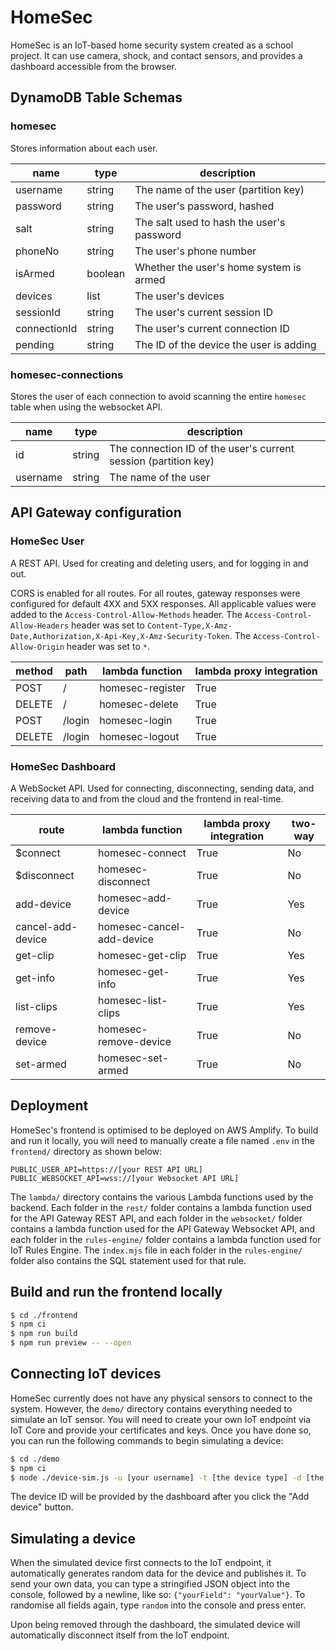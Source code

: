 # HomeSec

HomeSec is an IoT-based home security system created as a school project. It can use camera, shock, and contact sensors, and provides a dashboard accessible from the browser.

## DynamoDB Table Schemas

### homesec

Stores information about each user.

| name         | type    | description                               |
| ------------ | ------- | ----------------------------------------- |
| username     | string  | The name of the user (partition key)      |
| password     | string  | The user's password, hashed               |
| salt         | string  | The salt used to hash the user's password |
| phoneNo      | string  | The user's phone number                   |
| isArmed      | boolean | Whether the user's home system is armed   |
| devices      | list    | The user's devices                        |
| sessionId    | string  | The user's current session ID             |
| connectionId | string  | The user's current connection ID          |
| pending      | string  | The ID of the device the user is adding   |

### homesec-connections

Stores the user of each connection to avoid scanning the entire `homesec` table when using the websocket API.

| name     | type   | description                                                     |
| -------- | ------ | --------------------------------------------------------------- |
| id       | string | The connection ID of the user's current session (partition key) |
| username | string | The name of the user                                            |

## API Gateway configuration

### HomeSec User

A REST API. Used for creating and deleting users, and for logging in and out.

CORS is enabled for all routes.
For all routes, gateway responses were configured for default 4XX and 5XX responses.
All applicable values were added to the `Access-Control-Allow-Methods` header.
The `Access-Control-Allow-Headers` header was set to `Content-Type,X-Amz-Date,Authorization,X-Api-Key,X-Amz-Security-Token`.
The `Access-Control-Allow-Origin` header was set to `*`.

| method | path    | lambda function  | lambda proxy integration |
| ------ | ----    | ---------------  | ------------------------ |
| POST   | /       | homesec-register | True                     |
| DELETE | /       | homesec-delete   | True                     |
| POST   | /login  | homesec-login    | True                     |
| DELETE | /login  | homesec-logout   | True                     |

### HomeSec Dashboard

A WebSocket API. Used for connecting, disconnecting, sending data, and receiving data to and from the cloud and the frontend in real-time.

| route             | lambda function           | lambda proxy integration | two-way |
| ----------------- | ------------------------- | ------------------------ | ------- |
| $connect          | homesec-connect           | True                     | No      |
| $disconnect       | homesec-disconnect        | True                     | No      |
| add-device        | homesec-add-device        | True                     | Yes     |
| cancel-add-device | homesec-cancel-add-device | True                     | No      |
| get-clip          | homesec-get-clip          | True                     | Yes     |
| get-info          | homesec-get-info          | True                     | Yes     |
| list-clips        | homesec-list-clips        | True                     | Yes     |
| remove-device     | homesec-remove-device     | True                     | No      |
| set-armed         | homesec-set-armed         | True                     | No      |

## Deployment

HomeSec's frontend is optimised to be deployed on AWS Amplify. To build and run it locally, you will need to manually create a file named `.env` in the `frontend/` directory as shown below:

```env
PUBLIC_USER_API=https://[your REST API URL]
PUBLIC_WEBSOCKET_API=wss://[your Websocket API URL]
```

The `lambda/` directory contains the various Lambda functions used by the backend. Each folder in the `rest/` folder contains a lambda function used for the API Gateway REST API, and each folder in the `websocket/` folder contains a lambda function used for the API Gateway Websocket API, and each folder in the `rules-engine/` folder contains a lambda function used for IoT Rules Engine. The `index.mjs` file in each folder in the `rules-engine/` folder also contains the SQL statement used for that rule.

## Build and run the frontend locally

```bash
$ cd ./frontend 
$ npm ci
$ npm run build
$ npm run preview -- --open
```

## Connecting IoT devices

HomeSec currently does not have any physical sensors to connect to the system. However, the `demo/` directory contains everything needed to simulate an IoT sensor. You will need to create your own IoT endpoint via IoT Core and provide your certificates and keys. Once you have done so, you can run the following commands to begin simulating a device:

```bash
$ cd ./demo
$ npm ci
$ node ./device-sim.js -u [your username] -t [the device type] -d [the device ID]
```

The device ID will be provided by the dashboard after you click the "Add device" button.

## Simulating a device

When the simulated device first connects to the IoT endpoint, it automatically generates random data for the device and publishes it. To send your own data, you can type a stringified JSON object into the console, followed by a newline, like so: `{"yourField": "yourValue"}`. To randomise all fields again, type `random` into the console and press enter.

Upon being removed through the dashboard, the simulated device will automatically disconnect itself from the IoT endpoint.
